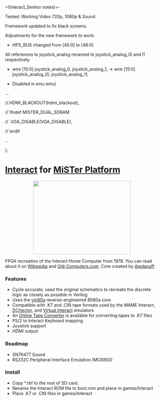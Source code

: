 =(Interact_Senhor notes)=-

Tested: Working Video 720p, 1080p & Sound

Framework updated to fix black screens.

Adjustments for the new framework to work:
- HPS_BUS changed from [45:0] to [48:0]

All references to joystick_analog renamed to joystick_analog_l0 and l1 respectively 
- wire [15:0] joystick_analog_0, joystick_analog_1;   ->   wire [15:0] joystick_analog_l0, joystick_analog_l1;


- Disabled in
emu emu(

...

//.HDMI_BLACKOUT(hdmi_blackout),

//`ifndef MISTER_DUAL_SDRAM

//	.VGA_DISABLE(VGA_DISABLE),

//`endif

...

);

# [Interact](https://en.wikipedia.org/wiki/Interact_Home_Computer) for [MiSTer Platform](https://github.com/MiSTer-devel/Main_MiSTer/wiki)

<p align="center">
  <img width="320" height="240" src="https://user-images.githubusercontent.com/105246/129508473-bd14a5fa-3d2d-439b-a9a8-3a239660182f.gif">
</p>

FPGA recreation of the Interact Home Computer from 1978.  You can read about it on [Wikipedia](https://en.wikipedia.org/wiki/Interact_Home_Computer) and [Old-Computers.com](https://www.old-computers.com/museum/computer.asp?c=1004&st=1).  Core created by [@edanuff](https://github.com/edanuff).

### Features
- Cycle accurate, used the original schematics to recreate the discrete logic as closely as possible in Verilog
- Uses the [vm80a](https://github.com/1801BM1/vm80a) reverse-engineered 8080a core
- Compatible with .K7 and .CIN tape formats used by the MAME Interact, [DCHector](http://dchector.free.fr/index.html), and [Virtual Interact](http://www.geocities.ws/emucompboy/) emulators
- An [Online Tape Converter](https://interact-tape-converter.netlify.app/) is available for converting tapes to .K7 files
- PS/2 to Interact Keyboard mapping
- Joystick support
- HDMI output

### Roadmap
- SN76477 Sound
- RS232C Peripheral Interface Emulation (MC6850)

### Install
- Copy *.rbf to the root of SD card.<br/>
- Rename the Interact ROM file to boot.rom and place in games/Interact<br/>
- Place .K7 or .CIN files in games/Interact<br/>
